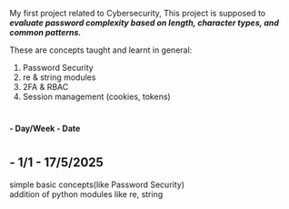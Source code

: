 My first project related to Cybersecurity, 
This project is supposed to ***evaluate password complexity based on length, character types, and common patterns.***

These are concepts taught and learnt in general:
1. Password Security  
2. re & string modules  
3. 2FA & RBAC  
4. Session management (cookies, tokens)

#
 __- Day/Week - Date__
 #

  ## - 1/1 - 17/5/2025
  simple basic concepts(like Password Security)  
  addition of python modules like re, string

  
